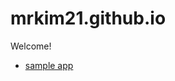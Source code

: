 # mrkim21.github.io
Welcome!

+ [sample app](https://github.com/mrkim21/mrkim21.github.io/blob/main/test.html)  

